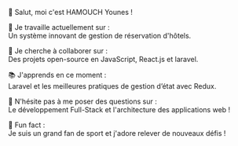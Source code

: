 👋 Salut, moi c'est HAMOUCH Younes ! 

🚀 Je travaille actuellement sur :  
Un système innovant de gestion de réservation d'hôtels.    

🤝 Je cherche à collaborer sur :  
Des projets open-source en JavaScript, React.js et laravel.  

📚 J'apprends en ce moment :  
Laravel et les meilleures pratiques de gestion d’état avec Redux.  

💬 N'hésite pas à me poser des questions sur :  
Le développement Full-Stack et l'architecture des applications web !  

🎾 Fun fact :  
Je suis un grand fan de sport et j'adore relever de nouveaux défis !  
